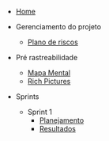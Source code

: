 - [Home](README.md "Animalesco Docs")

- Gerenciamento do projeto
  - [Plano de riscos](pages/plano-de-riscos.md)

- Pré rastreabilidade
  - [Mapa Mental](pages/mapa_mental.md)
  - [Rich Pictures](pages/rich-pictures.md)

- Sprints
  - Sprint 1
    - [Planejamento](sprints/sprint1/planejamento.md)
    - [Resultados](sprints/sprint1/resultados.md)